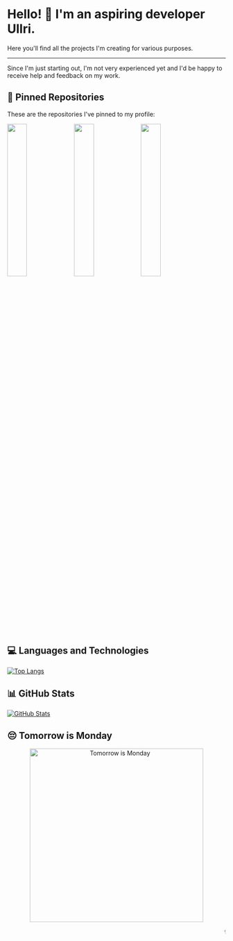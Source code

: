 # Hello! 👋 I'm an aspiring developer Ullri.

Here you'll find all the projects I'm creating for various purposes.

---

Since I'm just starting out, I'm not very experienced yet and I'd be happy to receive help and feedback on my work.

## 📌 Pinned Repositories

These are the repositories I've pinned to my profile:

<!-- Pinned Repositories Start -->
<a href="https://github.com/YourGitHubUsername/repo1">
  <img align="left" width="30%" src="https://github-readme-stats.vercel.app/api/pin/?username=YourGitHubUsername&repo=repo1&theme=dark" />
</a>
<a href="https://github.com/YourGitHubUsername/repo2">
  <img align="left" width="30%" src="https://github-readme-stats.vercel.app/api/pin/?username=YourGitHubUsername&repo=repo2&theme=dark" />
</a>
<a href="https://github.com/YourGitHubUsername/repo3">
  <img align="left" width="30%" src="https://github-readme-stats.vercel.app/api/pin/?username=YourGitHubUsername&repo=repo3&theme=dark" />
</a>
<br clear="left"/>
<!-- Pinned Repositories End -->

## 💻 Languages and Technologies

[![Top Langs](https://github-readme-stats.vercel.app/api/top-langs/?username=YourGitHubUsername&layout=compact&theme=dark)](https://github.com/YourGitHubUsername)

## 📊 GitHub Stats

[![GitHub Stats](https://github-readme-stats.vercel.app/api?username=YourGitHubUsername&show_icons=true&theme=dark)](https://github.com/YourGitHubUsername)

## 😔 Tomorrow is Monday

<p align="center">
  <img src="https://64.media.tumblr.com/4d19f13fe34a56ef772e0d4de9345331/tumblr_o1zizcTtvp1v66r4no2_540.gif" width="400" alt="Tomorrow is Monday" />
</p>
<p align="center">
  <marquee behavior="scroll" direction="left" scrollamount="7">
    ✨ Thank you for visiting my profile! ✨  I appreciate your time and interest.  Feel free to explore my projects!  😊
  </marquee>
</p>
